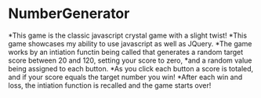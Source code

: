 # NumberGenerator

*This game is the classic javascript crystal game with a slight twist! 
*This game showcases my ability to use javascript as well as JQuery. 
*The game works by an intiation functin being called that generates a random target score between 20 and 120, setting your score to zero, *and a random value being assigned to each button. 
*As you click each button a score is totaled, and if your score equals the target number you win! 
*After each win and loss, the intiation function is recalled and the game starts over! 

